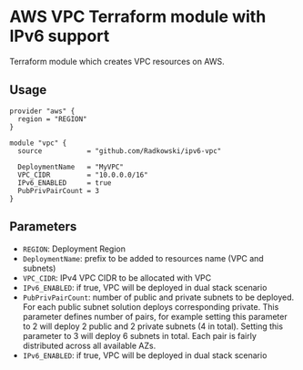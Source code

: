 # AWS VPC Terraform module with IPv6 support 

Terraform module which creates VPC resources on AWS.

## Usage

```hcl
provider "aws" {
  region = "REGION"
}

module "vpc" {  
  source           = "github.com/Radkowski/ipv6-vpc"
  
  DeploymentName   = "MyVPC"
  VPC_CIDR         = "10.0.0.0/16"
  IPv6_ENABLED     = true
  PubPrivPairCount = 3
}
```

## Parameters

* `REGION`: Deployment Region
* `DeploymentName`: prefix to be added to resources name (VPC and subnets)
* `VPC_CIDR`: IPv4 VPC CIDR to be allocated with VPC
* `IPv6_ENABLED`: if true, VPC will be deployed in dual stack scenario
* `PubPrivPairCount`: number of public and private subnets to be deployed. For each public subnet solution deploys corresponding private. This parameter defines number of pairs, for example setting this parameter to 2 will deploy 2 public and 2 private subnets (4 in total). Setting this parameter to 3 will deploy 6 subnets in total. Each pair is fairly distributed across all available AZs.
* `IPv6_ENABLED`: if true, VPC will be deployed in dual stack scenario

